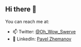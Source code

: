 ## Hi there 👋

You can reach me at:
- 📫 Twitter: [@Oh_Wow_Swerve](https://x.com/Oh_Wow_Swerve)
- 💼 LinkedIn: [Pavel Zhemanov](https://www.linkedin.com/in/pavel-zhemanov-0a420a339/)
